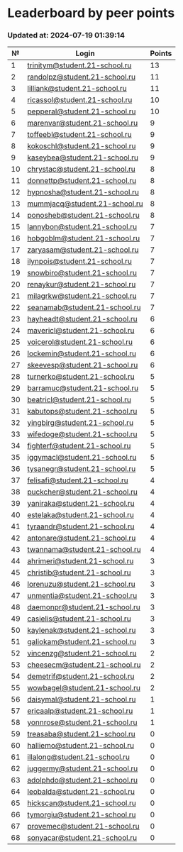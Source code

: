 # Leaderboard by peer points

### Updated at: 2024-07-19 01:39:14

| № | Login | Points |
|---|-------|--------|
|1|trinitym@student.21-school.ru|13|
|2|randolpz@student.21-school.ru|11|
|3|lilliank@student.21-school.ru|11|
|4|ricassol@student.21-school.ru|10|
|5|pepperal@student.21-school.ru|10|
|6|marenvar@student.21-school.ru|9|
|7|toffeebl@student.21-school.ru|9|
|8|kokoschl@student.21-school.ru|9|
|9|kaseybea@student.21-school.ru|9|
|10|chrystac@student.21-school.ru|8|
|11|donnettp@student.21-school.ru|8|
|12|hypnosha@student.21-school.ru|8|
|13|mummjacq@student.21-school.ru|8|
|14|ponosheb@student.21-school.ru|8|
|15|lannybon@student.21-school.ru|7|
|16|hobgoblm@student.21-school.ru|7|
|17|zaryasam@student.21-school.ru|7|
|18|ilynpois@student.21-school.ru|7|
|19|snowbiro@student.21-school.ru|7|
|20|renaykur@student.21-school.ru|7|
|21|milagrkw@student.21-school.ru|7|
|22|seanamab@student.21-school.ru|7|
|23|hayheadt@student.21-school.ru|6|
|24|mavericl@student.21-school.ru|6|
|25|voicerol@student.21-school.ru|6|
|26|lockemin@student.21-school.ru|6|
|27|skeevesp@student.21-school.ru|6|
|28|turnerko@student.21-school.ru|5|
|29|barramuc@student.21-school.ru|5|
|30|beatricl@student.21-school.ru|5|
|31|kabutops@student.21-school.ru|5|
|32|yingbirg@student.21-school.ru|5|
|33|wifedoge@student.21-school.ru|5|
|34|fighterf@student.21-school.ru|5|
|35|iggymacl@student.21-school.ru|5|
|36|tysanegr@student.21-school.ru|5|
|37|felisafi@student.21-school.ru|4|
|38|puckcher@student.21-school.ru|4|
|39|yaniraka@student.21-school.ru|4|
|40|estelaka@student.21-school.ru|4|
|41|tyraandr@student.21-school.ru|4|
|42|antonare@student.21-school.ru|4|
|43|twannama@student.21-school.ru|4|
|44|ahrimeri@student.21-school.ru|3|
|45|christib@student.21-school.ru|3|
|46|lorenuzu@student.21-school.ru|3|
|47|unmentia@student.21-school.ru|3|
|48|daemonpr@student.21-school.ru|3|
|49|casielis@student.21-school.ru|3|
|50|kaylenak@student.21-school.ru|3|
|51|galiokam@student.21-school.ru|3|
|52|vincenzg@student.21-school.ru|2|
|53|cheesecm@student.21-school.ru|2|
|54|demetrif@student.21-school.ru|2|
|55|wowbagel@student.21-school.ru|2|
|56|daisymal@student.21-school.ru|1|
|57|ericaalp@student.21-school.ru|1|
|58|yonnrose@student.21-school.ru|1|
|59|treasaba@student.21-school.ru|0|
|60|halliemo@student.21-school.ru|0|
|61|illalong@student.21-school.ru|0|
|62|juggermy@student.21-school.ru|0|
|63|adolphdo@student.21-school.ru|0|
|64|leobalda@student.21-school.ru|0|
|65|hickscan@student.21-school.ru|0|
|66|tymorgiu@student.21-school.ru|0|
|67|provemec@student.21-school.ru|0|
|68|sonyacar@student.21-school.ru|0|
